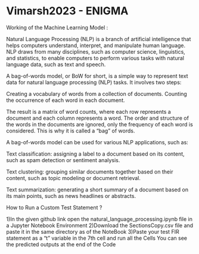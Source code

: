 # Vimarsh2023 - ENIGMA

Working of the Machine Learning Model :

Natural Language Processing (NLP) is a branch of artificial intelligence that helps computers understand, interpret, and manipulate human language. NLP draws from many disciplines, such as computer science, linguistics, and statistics, to enable computers to perform various tasks with natural language data, such as text and speech.

A bag-of-words model, or BoW for short, is a simple way to represent text data for natural language processing (NLP) tasks. It involves two steps:

Creating a vocabulary of words from a collection of documents.
Counting the occurrence of each word in each document.

The result is a matrix of word counts, where each row represents a document and each column represents a word. The order and structure of the words in the documents are ignored, only the frequency of each word is considered. This is why it is called a “bag” of words.

A bag-of-words model can be used for various NLP applications, such as:

Text classification: assigning a label to a document based on its content, such as spam detection or sentiment analysis.

Text clustering: grouping similar documents together based on their content, such as topic modeling or document retrieval.

Text summarization: generating a short summary of a document based on its main points, such as news headlines or abstracts.

How to Run a Custom Test Statement ? 

1)In the given github link open the natural_language_processing.ipynb file in a Jupyter Notebook Environment
2)Download the SectionsCopy.csv file and paste it in the same directory as of the NoteBook
3)Paste your test FIR statement as a “t” variable in the 7th cell and run all the Cells
You can see the predicted outputs at the end of the Code

